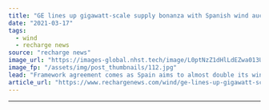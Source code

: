 ```yaml
---
title: "GE lines up gigawatt-scale supply bonanza with Spanish wind auction winner"
date: "2021-03-17"
tags: 
  - wind
  - recharge news
source: "recharge news"
image_url: "https://images-global.nhst.tech/image/L0ptNzZ1dHlLdEZwa013UGJYeHBXaVZMYWs1d1E1YjFUV0NidXo1OWlPRT0=/nhst/binary/c2a1ab158fdf4edf465bd819d9d76c9a"
image_fp: "/assets/img/post_thumbnails/112.jpg"
lead: "Framework agreement comes as Spain aims to almost double its wind capacity this decade to 50GW"
article_url: "https://www.rechargenews.com/wind/ge-lines-up-gigawatt-scale-supply-bonanza-with-spanish-wind-auction-winner/2-1-982622"
---
```


---
